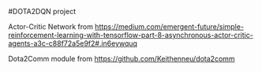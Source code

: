 #DOTA2DQN project

Actor-Critic Network from https://medium.com/emergent-future/simple-reinforcement-learning-with-tensorflow-part-8-asynchronous-actor-critic-agents-a3c-c88f72a5e9f2#.in6eywquq

Dota2Comm module from https://github.com/Keithenneu/dota2comm
